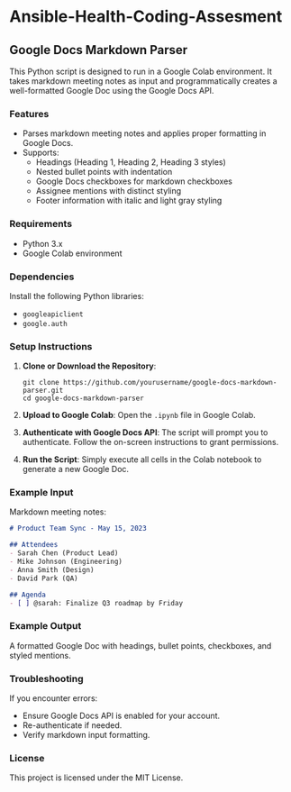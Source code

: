 # Ansible-Health-Coding-Assesment

## Google Docs Markdown Parser

This Python script is designed to run in a Google Colab environment. It takes markdown meeting notes as input and programmatically creates a well-formatted Google Doc using the Google Docs API.

### Features
- Parses markdown meeting notes and applies proper formatting in Google Docs.
- Supports:
  - Headings (Heading 1, Heading 2, Heading 3 styles)
  - Nested bullet points with indentation
  - Google Docs checkboxes for markdown checkboxes
  - Assignee mentions with distinct styling
  - Footer information with italic and light gray styling

### Requirements
- Python 3.x
- Google Colab environment

### Dependencies
Install the following Python libraries:
- `googleapiclient`
- `google.auth`

### Setup Instructions
1. **Clone or Download the Repository**:
   ```
   git clone https://github.com/yourusername/google-docs-markdown-parser.git
   cd google-docs-markdown-parser
   ```
2. **Upload to Google Colab**:
Open the `.ipynb` file in Google Colab.

3. **Authenticate with Google Docs API**:
The script will prompt you to authenticate. Follow the on-screen instructions to grant permissions.

4. **Run the Script**:
Simply execute all cells in the Colab notebook to generate a new Google Doc.


### Example Input
Markdown meeting notes:
```markdown
# Product Team Sync - May 15, 2023

## Attendees
- Sarah Chen (Product Lead)
- Mike Johnson (Engineering)
- Anna Smith (Design)
- David Park (QA)

## Agenda
- [ ] @sarah: Finalize Q3 roadmap by Friday
```

### Example Output
A formatted Google Doc with headings, bullet points, checkboxes, and styled mentions.

### Troubleshooting
If you encounter errors:

 - Ensure Google Docs API is enabled for your account.
 - Re-authenticate if needed.
 - Verify markdown input formatting.

### License
This project is licensed under the MIT License.
